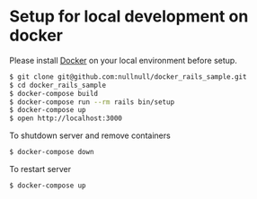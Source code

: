 # Setup for local development on docker
Please install [Docker](https://store.docker.com/search?type=edition&offering=community) on your local environment before setup.

```sh
$ git clone git@github.com:nullnull/docker_rails_sample.git
$ cd docker_rails_sample
$ docker-compose build
$ docker-compose run --rm rails bin/setup
$ docker-compose up
$ open http://localhost:3000
```

To shutdown server and remove containers

```sh
$ docker-compose down
```

To restart server

```sh
$ docker-compose up
```
